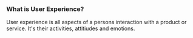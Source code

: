 ### What is User Experience?
User experience is all aspects of a persons interaction with a product or service. It's their activities, attitiudes and emotions.

